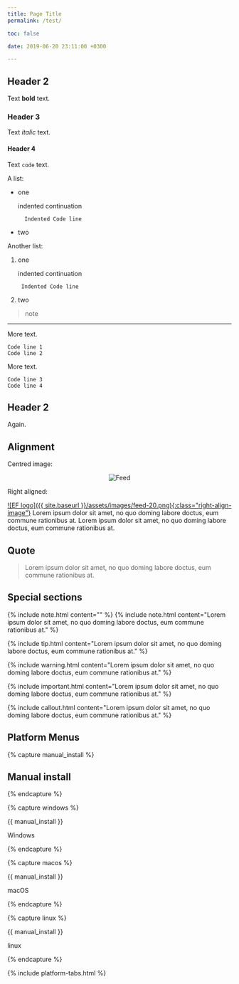 ```yaml
---
title: Page Title
permalink: /test/

toc: false

date: 2019-06-20 23:11:00 +0300

---
```


## Header 2

Text **bold** text.

### Header 3

Text _italic_ text.

#### Header 4

Text `code` text.

A list:

- one

    indented continuation

        Indented Code line
- two

Another list:

1. one

    indented continuation

        Indented Code line

2. two

> note

***

More text.

```
Code line 1
Code line 2
```
More text.

    Code line 3
    Code line 4

## Header 2

Again.

## Alignment

Centred image:

<div style="text-align:center">
<img alt="Feed" src="{{ site.baseurl }}/assets/images/feed-20.png" />
</div>

Right aligned:

[![EF logo]({{ site.baseurl }}/assets/images/feed-20.png){:class="right-align-image"}](https://projects.eclipse.org/projects/iot.embed-cdt/) Lorem ipsum dolor sit amet, no quo doming labore doctus, eum commune rationibus at. Lorem ipsum dolor sit amet, no quo doming labore doctus, eum commune rationibus at.

## Quote

> Lorem ipsum dolor sit amet, no quo doming labore doctus, eum commune rationibus at.

## Special sections

{% include note.html content="" %}
{% include note.html content="Lorem ipsum dolor sit amet, no quo doming labore doctus, eum commune rationibus at." %}

{% include tip.html content="Lorem ipsum dolor sit amet, no quo doming labore doctus, eum commune rationibus at." %}

{% include warning.html content="Lorem ipsum dolor sit amet, no quo doming labore doctus, eum commune rationibus at." %}

{% include important.html content="Lorem ipsum dolor sit amet, no quo doming labore doctus, eum commune rationibus at." %}

{% include callout.html content="Lorem ipsum dolor sit amet, no quo doming labore doctus, eum commune rationibus at." %}

## Platform Menus

{% capture manual_install %}
## Manual install
{% endcapture %}

{% capture windows %}

{{ manual_install }}

Windows

{% endcapture %}

{% capture macos %}

{{ manual_install }}

macOS

{% endcapture %}

{% capture linux %}

{{ manual_install }}

linux

{% endcapture %}

{% include platform-tabs.html %}
